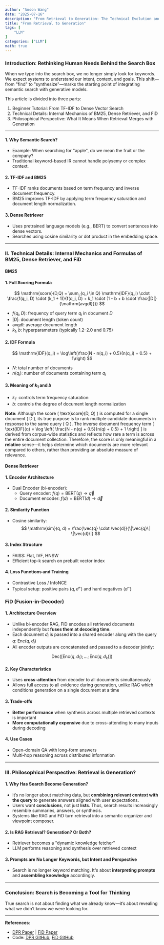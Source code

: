 ```yaml
---
author: "Anson Wang"
date: "2025-07-16"
description: "From Retrieval to Generation: The Technical Evolution and Reflection of Semantic Search"
title: "From Retrieval to Generation"
tags: [
    "LLM"
]
categories: ["LLM"]
math: true
---
```








### Introduction: Rethinking Human Needs Behind the Search Box

When we type into the search box, we no longer simply look for keywords. We expect systems to understand our intent, context, and goals. This shift—from "find" to "synthesize"—marks the starting point of integrating semantic search with generative models.

This article is divided into three parts:
1. Beginner Tutorial: From TF-IDF to Dense Vector Search
2. Technical Details: Internal Mechanics of BM25, Dense Retriever, and FiD
3. Philosophical Perspective: What It Means When Retrieval Merges with Generation

---

#### 1. Why Semantic Search?

- Example: When searching for "apple", do we mean the fruit or the company?
- Traditional keyword-based IR cannot handle polysemy or complex context.

#### 2. TF-IDF and BM25

- TF-IDF ranks documents based on term frequency and inverse document frequency.
- BM25 improves TF-IDF by applying term frequency saturation and document length normalization.

#### 3. Dense Retriever

- Uses pretrained language models (e.g., BERT) to convert sentences into dense vectors.
- Searches using cosine similarity or dot product in the embedding space.

---

### II. Technical Details: Internal Mechanics and Formulas of BM25, Dense Retriever, and FiD

#### **BM25**

#### 1. Full Scoring Formula

$$
\mathrm{score}(D,Q) = \sum_{q_i \in Q} \mathrm{IDF}(q_i) \cdot \frac{f(q_i, D) \cdot (k_1 + 1)}{f(q_i, D) + k_1 \cdot (1 - b + b \cdot \frac{|D|}{\mathrm{avgdl}})}
$$

- $f(q_i, D)$: frequency of query term $q_i$ in document $D$
- $|D|$: document length (token count)
- $\mathrm{avgdl}$: average document length
- $k_1, b$: hyperparameters (typically 1.2–2.0 and 0.75)

#### 2. IDF Formula

$$
\mathrm{IDF}(q_i) = \log\left(\frac{N - n(q_i) + 0.5}{n(q_i) + 0.5} + 1\right)
$$

- $N$: total number of documents
- $n(q_i)$: number of documents containing term $q_i$

#### 3. Meaning of $k_1$ and $b$

- $k_1$: controls term frequency saturation
- $b$: controls the degree of document length normalization

**Note:** Although the score \( \text{score}(D, Q) \) is computed for a single document \( D \), its true purpose is to rank multiple candidate documents in response to the same query \( Q \). The inverse document frequency term 
\[
\text{IDF}(q) = \log \left( \frac{N - n(q) + 0.5}{n(q) + 0.5} + 1 \right)
\]
is derived from corpus-wide statistics and reflects how rare a term is across the entire document collection. Therefore, the score is only meaningful in a **relative** sense—it helps determine which documents are more relevant compared to others, rather than providing an absolute measure of relevance.

#### **Dense Retriever**

#### 1. Encoder Architecture

- Dual Encoder (bi-encoder):
  - Query encoder: $f(q) = \mathrm{BERT}(q) \rightarrow \vec{q}$
  - Document encoder: $f(d) = \mathrm{BERT}(d) \rightarrow \vec{d}$

#### 2. Similarity Function

- Cosine similarity:  
  $$
  \mathrm{sim}(q, d) = \frac{\vec{q} \cdot \vec{d}}{\|\vec{q}\| \|\vec{d}\|}
  $$

#### 3. Index Structure

- FAISS: Flat, IVF, HNSW
- Efficient top-k search on prebuilt vector index

#### 4. Loss Functions and Training

- Contrastive Loss / InfoNCE
- Typical setup: positive pairs $(q, d^+)$ and hard negatives $(d^-)$

### **FiD (Fusion-in-Decoder)**

#### 1. Architecture Overview

- Unlike bi-encoder RAG, FiD encodes all retrieved documents independently but **fuses them at decoding time**.
- Each document $d_i$ is passed into a shared encoder along with the query $q$: $\mathrm{Enc}(q, d_i)$
- All encoder outputs are concatenated and passed to a decoder jointly:

$$
\mathrm{Dec}([\mathrm{Enc}(q, d_1); \dots; \mathrm{Enc}(q, d_k)])
$$

#### 2. Key Characteristics

- Uses **cross-attention** from decoder to all documents simultaneously
- Allows full access to all evidence during generation, unlike RAG which conditions generation on a single document at a time

#### 3. Trade-offs

- **Better performance** when synthesis across multiple retrieved contexts is important
- **More computationally expensive** due to cross-attending to many inputs during decoding

#### 4. Use Cases

- Open-domain QA with long-form answers
- Multi-hop reasoning across distributed information

---

### III. Philosophical Perspective: Retrieval is Generation?

#### 1. Why Has Search Become Generation?

- It’s no longer about matching data, but **combining relevant context with the query** to generate answers aligned with user expectations.
- Users want **conclusions**, not just **lists**. Thus, search results increasingly resemble summaries, answers, or synthesis.
- Systems like RAG and FiD turn retrieval into a semantic organizer and viewpoint composer.

#### 2. Is RAG Retrieval? Generation? Or Both?

- Retriever becomes a "dynamic knowledge fetcher"
- LLM performs reasoning and synthesis over retrieved context

#### 3. Prompts are No Longer Keywords, but Intent and Perspective

- Search is no longer keyword matching. It's about **interpreting prompts** and **assembling knowledge** accordingly.

---

### Conclusion: Search is Becoming a Tool for Thinking

True search is not about finding what we already know—it’s about revealing what we didn’t know we were looking for.



---

**References**:  
- [DPR Paper](https://arxiv.org/abs/2004.04906) | [FiD Paper](https://arxiv.org/abs/2007.01282)  
- Code: [DPR GitHub](https://github.com/facebookresearch/DPR), [FiD GitHub](https://github.com/facebookresearch/FiD)  

